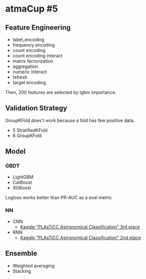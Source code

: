 # atmaCup #5

## Feature Engineering

- label_encoding
- frequency encoding
- count encoding
- count encoding interact
- matrix factorization
- aggregation
- numeric interact
- tsfresh
- target encoding

Then, 200 features are selected by lgbm importance.

## Validation Strategy

GroupKFold does't work because a fold has few positive data. 

- 5 StratifiedKFold
- 6 GroupKFold

## Model

### GBDT

- LightGBM
- CatBoost
- XGBoost

Logloss works better than PR-AUC as a eval metric

### NN

- CNN
    - [Kaggle "PLAsTiCC Astronomical Classification" 3rd place](https://www.kaggle.com/yuval6967/3rd-place-cnn)
- RNN
    - [Kaggle "PLAsTiCC Astronomical Classification" 2nd place](https://www.kaggle.com/zerrxy/plasticc-rnn)

## Ensemble

- Weighted averaging
- Stacking
